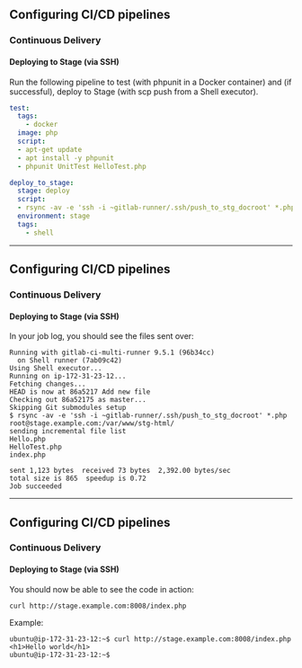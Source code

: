 ## Configuring CI/CD pipelines
### Continuous Delivery
#### Deploying to Stage (via SSH)

Run the following pipeline to test (with phpunit in a Docker container) and 
(if successful), deploy to Stage (with scp push from a Shell executor).

```yaml 
test:
  tags:
    - docker
  image: php
  script: 
  - apt-get update
  - apt install -y phpunit
  - phpunit UnitTest HelloTest.php

deploy_to_stage:
  stage: deploy
  script:
  - rsync -av -e 'ssh -i ~gitlab-runner/.ssh/push_to_stg_docroot' *.php root@stage.example.com:/var/www/stg-html/
  environment: stage
  tags: 
    - shell
```
---
## Configuring CI/CD pipelines
### Continuous Delivery
#### Deploying to Stage (via SSH)


In your job log, you should see the files sent over:

```
Running with gitlab-ci-multi-runner 9.5.1 (96b34cc)
  on Shell runner (7ab09c42)
Using Shell executor...
Running on ip-172-31-23-12...
Fetching changes...
HEAD is now at 86a5217 Add new file
Checking out 86a52175 as master...
Skipping Git submodules setup
$ rsync -av -e 'ssh -i ~gitlab-runner/.ssh/push_to_stg_docroot' *.php root@stage.example.com:/var/www/stg-html/
sending incremental file list
Hello.php
HelloTest.php
index.php

sent 1,123 bytes  received 73 bytes  2,392.00 bytes/sec
total size is 865  speedup is 0.72
Job succeeded 
```

---

## Configuring CI/CD pipelines
### Continuous Delivery
#### Deploying to Stage (via SSH)

You should now be able to see the code in action:

```console
curl http://stage.example.com:8008/index.php
```

Example:

```shell_session
ubuntu@ip-172-31-23-12:~$ curl http://stage.example.com:8008/index.php
<h1>Hello world</h1>
ubuntu@ip-172-31-23-12:~$
```
